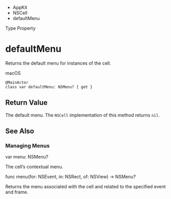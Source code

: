 

- AppKit
- NSCell
-  defaultMenu 

Type Property

# defaultMenu

Returns the default menu for instances of the cell.

macOS

``` source
@MainActor
class var defaultMenu: NSMenu? { get }
```

## Return Value

The default menu. The `NSCell` implementation of this method returns `nil`.

## See Also

### Managing Menus

var menu: NSMenu?

The cell’s contextual menu.

func menu(for: NSEvent, in: NSRect, of: NSView) -> NSMenu?

Returns the menu associated with the cell and related to the specified event and frame.

